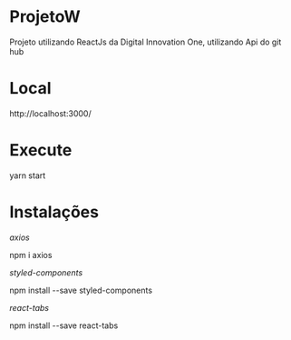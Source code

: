 # ProjetoW

Projeto utilizando ReactJs da Digital Innovation One, utilizando Api do git hub


# Local

http://localhost:3000/


# Execute

yarn start


# Instalações
 
*axios*

npm i axios



*styled-components*

npm install --save styled-components



*react-tabs*

npm install --save react-tabs
